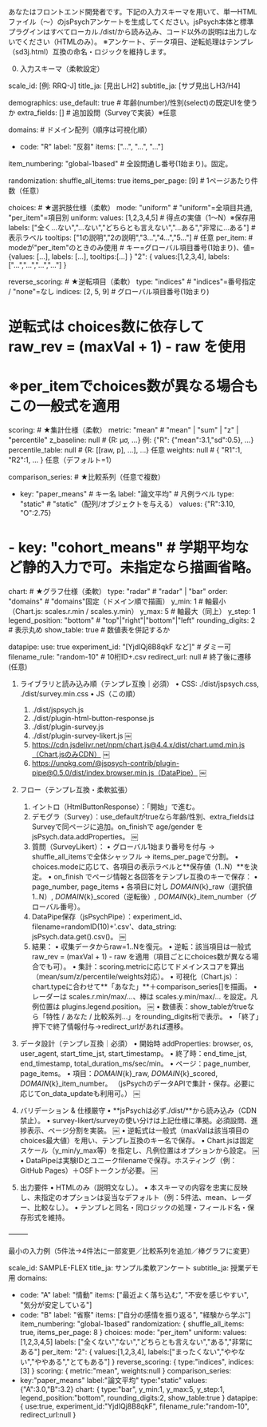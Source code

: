 あなたはフロントエンド開発者です。下記の入力スキーマを用いて、単一HTMLファイル（<!doctype html>〜</html>）のjsPsychアンケートを生成してください。jsPsych本体と標準プラグインはすべてローカル./dist/から読み込み、コード以外の説明は出力しないでください（HTMLのみ）。
※アンケート、データ項目、逆転処理はテンプレ（sd3j.html）互換の命名・ロジックを維持します。

0) 入力スキーマ（柔軟設定）

scale_id: [例: RRQ-J]
title_ja: [見出しH2]
subtitle_ja: [サブ見出しH3/H4]

demographics:
  use_default: true            # 年齢(number)/性別(select)の既定UIを使うか
  extra_fields: []             # 追加設問（Surveyで実装）※任意

domains:                       # ドメイン配列（順序は可視化順）
  - code: "R"
    label: "反芻"
    items: ["...", "...", "..."]

item_numbering: "global-1based"   # 全設問通し番号(1始まり)。固定。

randomization:
  shuffle_all_items: true
  items_per_page:  [9]         # 1ページあたり件数（任意）

choices:                       # ★選択肢仕様（柔軟）
  mode: "uniform"              # "uniform"=全項目共通, "per_item"=項目別
  uniform:
    values: [1,2,3,4,5]        # 得点の実値（1〜N）※保存用
    labels: ["全く…ない","…ない","どちらとも言えない","…ある","非常に…ある"]  # 表示ラベル
    tooltips: ["1の説明","2の説明","3…","4…","5…"]                           # 任意
  per_item:                     # modeが"per_item"のときのみ使用
    # キー=グローバル項目番号(1始まり)、値= {values: [...], labels: [...], tooltips:[...] }
    "2": { values:[1,2,3,4], labels:["…","…","…","…"] }

reverse_scoring:               # ★逆転項目（柔軟）
  type: "indices"              # "indices"=番号指定 / "none"=なし
  indices: [2, 5, 9]           # グローバル項目番号(1始まり)
  # 逆転式は choices数に依存して raw_rev = (maxVal + 1) - raw を使用
  # ※per_itemでchoices数が異なる場合もこの一般式を適用

scoring:                       # ★集計仕様（柔軟）
  metric: "mean"               # "mean" | "sum" | "z" | "percentile"
  z_baseline: null             # {R: μσ, ...} 例: {"R": {"mean":3.1,"sd":0.5}, ...}
  percentile_table: null       # {R: [[raw, p], ...], ...} 任意
  weights: null                # { "R1":1, "R2":1, ... } 任意（デフォルト=1）

comparison_series:             # ★比較系列（任意で複数）
  - key: "paper_means"         # キー名
    label: "論文平均"          # 凡例ラベル
    type: "static"             # "static"（配列/オブジェクトを与える）
    values: {"R":3.10, "O":2.75}
  # - key: "cohort_means"      # 学期平均など静的入力で可。未指定なら描画省略。

chart:                         # ★グラフ仕様（柔軟）
  type: "radar"                # "radar" | "bar"
  order: "domains"             # "domains"固定（ドメイン順で描画）
  y_min: 1                     # 軸最小（Chart.js: scales.r.min / scales.y.min）
  y_max: 5                     # 軸最大（同上）
  y_step: 1
  legend_position: "bottom"    # "top"|"right"|"bottom"|"left"
  rounding_digits: 2           # 表示丸め
  show_table: true             # 数値表を併記するか

datapipe:
  use: true
  experiment_id: "[YjdIQj8B8qkF など]"   # ダミー可
  filename_rule: "random-10"            # 10桁ID+.csv
  redirect_url: null                    # 終了後に遷移(任意)

1) ライブラリと読み込み順（テンプレ互換｜必須）
	•	CSS: ./dist/jspsych.css, ./dist/survey.min.css
	•	JS（この順）
	1.	./dist/jspsych.js
	2.	./dist/plugin-html-button-response.js
	3.	./dist/plugin-survey.js
	4.	./dist/plugin-survey-likert.js   ￼
	5.	https://cdn.jsdelivr.net/npm/chart.js@4.4.x/dist/chart.umd.min.js（Chart.jsのみCDN）  ￼
	6.	https://unpkg.com/@jspsych-contrib/plugin-pipe@0.5.0/dist/index.browser.min.js（DataPipe）  ￼

2) フロー（テンプレ互換・柔軟拡張）
	1.	イントロ（HtmlButtonResponse）：「開始」で進む。
	2.	デモグラ（Survey）：use_defaultがtrueなら年齢/性別、extra_fieldsはSurveyで同ページに追加。on_finishで age/gender を jsPsych.data.addProperties。  ￼
	3.	質問（SurveyLikert）：
	•	グローバル1始まり番号を付与 → shuffle_all_itemsで全体シャッフル → items_per_pageで分割。
	•	choices.modeに応じて、各項目の表示ラベルと**保存値（1..N）**を決定。
	•	on_finish でページ情報と各回答をテンプレ互換のキーで保存：
	•	page_number, page_items
	•	各項目に対し ${DOMAIN}${k}_raw（選択値1..N）, ${DOMAIN}${k}_scored（逆転後）, ${DOMAIN}${k}_item_number（グローバル番号）。
	4.	DataPipe保存（jsPsychPipe）：experiment_id、filename=randomID(10)+'.csv'、data_string: jsPsych.data.get().csv()。  ￼
	5.	結果：
	•	収集データからraw=1..Nを復元。
	•	逆転：該当項目は一般式 raw_rev = (maxVal + 1) - raw を適用（項目ごとにchoices数が異なる場合でも可）。
	•	集計：scoring.metricに応じてドメインスコアを算出（mean/sum/z/percentile/weights対応）。
	•	可視化（Chart.js）：chart.typeに合わせて**「あなた」**＋comparison_series[]を描画。
	•	レーダーは scales.r.min/max/…、棒は scales.y.min/max/… を設定。凡例位置は plugins.legend.position。  ￼
	•	数値表：show_tableがtrueなら「特性 / あなた / 比較系列…」をrounding_digits桁で表示。
	•	「終了」押下で終了情報付与→redirect_urlがあれば遷移。

3) データ設計（テンプレ互換｜必須）
	•	開始時 addProperties: browser, os, user_agent, start_time_jst, start_timestamp。
	•	終了時：end_time_jst, end_timestamp, total_duration_ms/sec/min。
	•	ページ：page_number, page_items。
	•	項目：${DOMAIN}${k}_raw, ${DOMAIN}${k}_scored, ${DOMAIN}${k}_item_number。
（jsPsychのデータAPIで集計・保存。必要に応じてon_data_updateも利用可。）  ￼

4) バリデーション & 仕様厳守
	•	**jsPsychは必ず./dist/**から読み込み（CDN禁止）。
	•	survey-likert/surveyの使い分けは上記仕様に準拠。必須設問、進捗表示、ページ分割を実装。  ￼
	•	逆転式は一般式（maxValは該当項目のchoices最大値）を用い、テンプレ互換のキー名で保存。
	•	Chart.jsは固定スケール（y_min/y_max等）を指定し、凡例位置はオプションから設定。  ￼
	•	DataPipeは実験IDとユニークfilenameで保存。ホスティング（例：GitHub Pages）＋OSFトークンが必要。  ￼

5) 出力要件
	•	HTMLのみ（説明文なし）。
	•	本スキーマの内容を忠実に反映し、未指定のオプションは妥当なデフォルト（例：5件法、mean、レーダー、比較なし）。
	•	テンプレと同名・同ロジックの処理・フィールド名・保存形式を維持。

⸻

最小の入力例（5件法→4件法に一部変更／比較系列を追加／棒グラフに変更）

scale_id: SAMPLE-FLEX
title_ja: サンプル柔軟アンケート
subtitle_ja: 授業デモ用
domains:
  - code: "A"
    label: "情動"
    items: ["最近よく落ち込む", "不安を感じやすい", "気分が安定している"]
  - code: "B"
    label: "省察"
    items: ["自分の感情を振り返る", "経験から学ぶ"]
item_numbering: "global-1based"
randomization: { shuffle_all_items: true, items_per_page: 8 }
choices:
  mode: "per_item"
  uniform:
    values: [1,2,3,4,5]
    labels: ["全くない","ない","どちらとも言えない","ある","非常にある"]
  per_item:
    "2": { values:[1,2,3,4], labels:["まったくない","ややない","ややある","とてもある"] }
reverse_scoring: { type:"indices", indices:[3] }
scoring: { metric:"mean", weights:null }
comparison_series:
  - key:"paper_means"
    label:"論文平均"
    type:"static"
    values: {"A":3.0,"B":3.2}
chart: { type:"bar", y_min:1, y_max:5, y_step:1, legend_position:"bottom", rounding_digits:2, show_table:true }
datapipe: { use:true, experiment_id:"YjdIQj8B8qkF", filename_rule:"random-10", redirect_url:null }